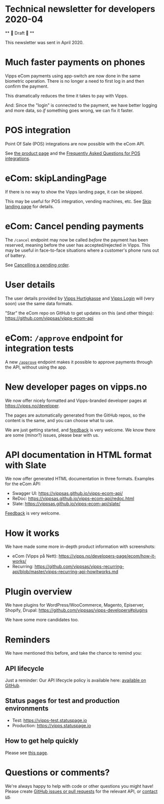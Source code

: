 # Technical newsletter for developers 2020-04

** 🥁 Draft 🥁 **

This newsletter was sent in April 2020.

# Much faster payments on phones

Vipps eCom payments using app-switch are now done in the same biometric operation.
There is no longer a need to first log in and then confirm the payment.

This dramatically reduces the time it takes to pay with Vipps.

And: Since the "login" is connected to the payment, we have better logging and
more data, so _if_ something goes wrong, we can fix it faster.

# POS integration

Point Of Sale (POS) integrations are now possible with the eCom API.

See
[the product page](https://www.vipps.no/produkter-og-tjenester/bedrift/ta-betalt-i-butikk/vipps-i-kassa/)
and the
[Frequently Asked Questions for POS integrations](https://github.com/vippsas/vipps-ecom-api/blob/master/vipps-ecom-api-faq.md#frequently-asked-questions-for-pos-integrations).

# eCom: skipLandingPage

If there is no way to show the Vipps landing page, it can be skipped.

This may be useful for POS integration, vending machines, etc.
See
[Skip landing page](https://github.com/vippsas/vipps-ecom-api/blob/master/vipps-ecom-api.md#skip-landing-page)
for details.

# eCom: Cancel pending payments

The `/cancel` endpoint may now be called _before_ the payment has been reserved,
meaning before the user has accepted/rejected in Vipps.
This may be useful in face-to-face situations where a customer's phone runs out of battery.

See
[Cancelling a pending order](https://github.com/vippsas/vipps-ecom-api/blob/master/vipps-ecom-api.md#Cancelling-a-pending-order).

# User details

The user details provided by
[Vipps Hurtigkasse](https://www.vipps.no/produkter-og-tjenester/bedrift/ta-betalt-paa-nett/ta-betalt-paa-nett/)
and
[Vipps Login](https://www.vipps.no/produkter-og-tjenester/bedrift/logg-inn-med-vipps/logg-inn-med-vipps/)
will (very soon) use the same data formats.

"Star" the eCom repo on GitHub to get updates on this (and other things):
https://github.com/vippsas/vipps-ecom-api


# eCom: `/approve` endpoint for integration tests

A new
[`/approve`](https://github.com/vippsas/vipps-ecom-api/blob/master/vipps-ecom-api.md#testing)
endpoint makes it possible to approve payments through the API,
without using the app.

# New developer pages on vipps.no

We now offer nicely formatted and Vipps-branded developer pages at
https://vipps.no/developer.

The pages are automatically generated from the GitHub repos, so the
content is the same, and you can choose what to use.

We are just getting started, and
[feedback](https://github.com/vippsas/vipps-developers/blob/master/contact.md)
is very welcome. We know there are some (minor?) issues, please bear with us.

# API documentation in HTML format with Slate

We now offer generated HTML documentation in three formats. Examples for
the eCom API:

* Swagger UI: https://vippsas.github.io/vipps-ecom-api/
* ReDoc: https://vippsas.github.io/vipps-ecom-api/redoc.html
* Slate: https://vippsas.github.io/vipps-ecom-api/slate/

[Feedback](https://github.com/vippsas/vipps-developers/blob/master/contact.md)
is very welcome.

# How it works

We have made some more in-depth product information with screenshots:

* eCom (Vipps på Nett): https://vipps.no/developers-page/ecom/how-it-works/
* Recurring: https://github.com/vippsas/vipps-recurring-api/blob/master/vipps-recurring-api-howitworks.md

# Plugin overview

We have plugins for WordPress/WooCommerce, Magento, Episerver, Shopify, Drupal:
https://github.com/vippsas/vipps-developers#plugins

We have some more candidates too.

# Reminders

We have mentioned this before, and take the chance to remind you:

## API lifecycle

Just a reminder: Our API lifecycle policy is available here:
[available on GitHub](https://github.com/vippsas/vipps-developers/blob/master/vipps-api-lifecycle.md).

## Status pages for test and production environments

* Test: https://vipps-test.statuspage.io
* Production: https://vipps.statuspage.io

## How to get help quickly

Please see
[this page](https://github.com/vippsas/vipps-developers/blob/master/contact.md).

# Questions or comments?

We're always happy to help with code or other questions you might have!
Please create [GitHub issues or pull requests](https://github.com/vippsas)
for the relevant API,
or [contact us](https://github.com/vippsas/vipps-developers/blob/master/contact.md).
